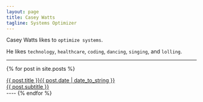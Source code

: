 ```yaml
---
layout: page
title: Casey Watts
tagline: Systems Optimizer
---
```


Casey Watts likes to `optimize systems`.

He likes `technology`, `healthcare`, `coding`, `dancing`, `singing`, and `lolling`.

----
{% for post in site.posts %}
<a href="{{ BASE_PATH }}{{ post.url }}">
<div class="posttitle">
{{ post.title }}<span class="datesnip">{{ post.date | date_to_string }}</span>
</div>
<div class="postsubtitle">
  {{ post.subtitle }}
</div>
</a>
----
{% endfor %}
